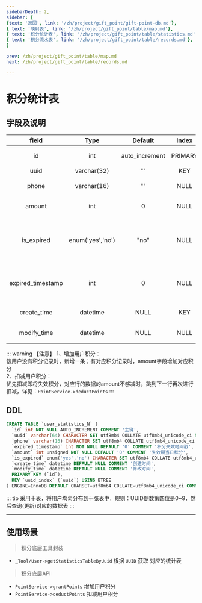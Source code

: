 ```yaml
---
sidebarDepth: 2,
sidebar: [
{text: '返回', link: '/zh/project/gift_point/gift-point-db.md'},
{ text: '映射表', link: '/zh/project/gift_point/table/map.md'},
{ text: '积分统计表', link: '/zh/project/gift_point/table/statistics.md'},
{ text: '积分流水表', link: '/zh/project/gift_point/table/records.md'},
]

prev: /zh/project/gift_point/table/map.md
next: /zh/project/gift_point/table/records.md

---
```


# 积分统计表

## 字段及说明

|       field       |       Type       |    Default     |  Index  |         Desc         |
| :---------------: | :--------------: | :------------: | :-----: | :------------------: |
|        id         |       int        | auto_increment | PRIMARY |       自增主键       |
|       uuid        |   varchar(32)    |       ""       |   KEY   |         UUID         |
|       phone       |   varchar(16)    |       ""       |  NULL   |       小程序ID       |
|      amount       |       int        |       0        |  NULL   |       积分数值       |
|    is_expired     | enum('yes','no') |      "no"      |  NULL   | 该条统计积分是否失效 |
| expired_timestamp |       int        |       0        |  NULL   |    积分失效时间戳    |
|    create_time    |     datetime     |      NULL      |   KEY   |       创建时间       |
|    modify_time    |     datetime     |      NULL      |  NULL   |       修改时间       |


::: warning 【注意】
1、增加用户积分：\
该用户没有积分记录时，新增一条；有对应积分记录时，amount字段增加对应积分 \
2、扣减用户积分：\
优先扣减即将失效积分，对应行的数据的amount不够减时，跳到下一行再次进行扣减，详见：`PointService->deductPoints`
:::

## DDL

```sql
CREATE TABLE `user_statistics_N` (
  `id` int NOT NULL AUTO_INCREMENT COMMENT '主键',
  `uuid` varchar(64) CHARACTER SET utf8mb4 COLLATE utf8mb4_unicode_ci NOT NULL DEFAULT '' COMMENT '用户ID',
  `phone` varchar(16) CHARACTER SET utf8mb4 COLLATE utf8mb4_unicode_ci NOT NULL DEFAULT '' COMMENT '用户手机',
  `expired_timestamp` int NOT NULL DEFAULT '0' COMMENT '积分失效时间戳',
  `amount` int unsigned NOT NULL DEFAULT '0' COMMENT '失效期当日积分',
  `is_expired` enum('yes','no') CHARACTER SET utf8mb4 COLLATE utf8mb4_unicode_ci NOT NULL DEFAULT 'no' COMMENT '是否已经失效',
  `create_time` datetime DEFAULT NULL COMMENT '创建时间',
  `modify_time` datetime DEFAULT NULL COMMENT '修改时间',
  PRIMARY KEY (`id`),
  KEY `uuid_index` (`uuid`) USING BTREE
) ENGINE=InnoDB DEFAULT CHARSET=utf8mb4 COLLATE=utf8mb4_unicode_ci COMMENT='用户有效积分统计表';
```

::: tip
采用十表，将用户均匀分布到十张表中，规则：UUID倒数第四位是0~9，然后查询(更新)对应的数据表
:::

---

## 使用场景

> 积分底层工具封装

- `_Tool/User->getStatisticsTableByUuid` 根据 `UUID` 获取 对应的统计表

> 积分底层API

- `PointService->grantPoints` 增加用户积分
- `PointService->deductPoints` 扣减用户积分
